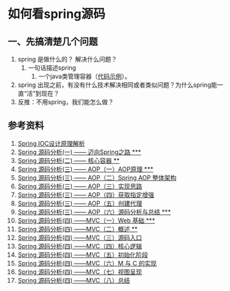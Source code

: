 # 如何看spring源码

## 一、先搞清楚几个问题

1. spring 是做什么的？ 解决什么问题？
    1. 一句话描述spring
        1. 一个java类管理容器（[代码示例](https://github.com/junctioner/spring/blob/master/src/test/java/com/jungle/spring/TestCar.java)）。
2. spring 出现之前，有没有什么技术解决相同或者类似问题？为什么spring能一直“活”到现在？
3. 反推：不用spring，我们能怎么做？

## 参考资料

1. [Spring IOC设计原理解析](https://www.cnblogs.com/ITtangtang/p/3978349.html)
2. [Spring 源码分析(一) —— 迈向Spring之路 ***](https://my.oschina.net/kaywu123/blog/610825)
3. [Spring 源码分析(二) —— 核心容器 **](https://my.oschina.net/kaywu123/blog/614325)
4. [Spring 源码分析(三) —— AOP（一）AOP原理 ***](https://my.oschina.net/kaywu123/blog/626135)
5. [Spring 源码分析(三) —— AOP（二）Spring AOP 整体架构](https://my.oschina.net/kaywu123/blog/632486)
6. [Spring 源码分析(三) —— AOP（三）实现思路](https://my.oschina.net/kaywu123/blog/632487)
7. [Spring 源码分析(三) —— AOP（四）获取指定增强](https://my.oschina.net/kaywu123/blog/632488)
8. [Spring 源码分析(三) —— AOP（五）创建代理](https://my.oschina.net/kaywu123/blog/638181)
9. [Spring 源码分析(三) —— AOP（六）源码分析与总结 ***](https://my.oschina.net/kaywu123/blog/639281)
10. [Spring 源码分析(四) ——MVC（一）Web 基础 ***](https://my.oschina.net/kaywu123/blog/644836)
11. [Spring 源码分析(四) ——MVC（二）概述 **](https://my.oschina.net/kaywu123/blog/646278)
12. [Spring 源码分析(四) ——MVC（三）源码入口](https://my.oschina.net/kaywu123/blog/648743)
13. [Spring 源码分析(四) ——MVC（四）核心逻辑](https://my.oschina.net/kaywu123/blog/648744)
14. [Spring 源码分析(四) ——MVC（五）初始化阶段](https://my.oschina.net/kaywu123/blog/651838)
15. [Spring 源码分析(四) ——MVC（六）M 与 C 的实现](https://my.oschina.net/kaywu123/blog/651841)
16. [Spring 源码分析(四) ——MVC（七）视图呈现](https://my.oschina.net/kaywu123/blog/651842)
17. [Spring 源码分析(四) ——MVC（八）总结](https://my.oschina.net/kaywu123/blog/652471)